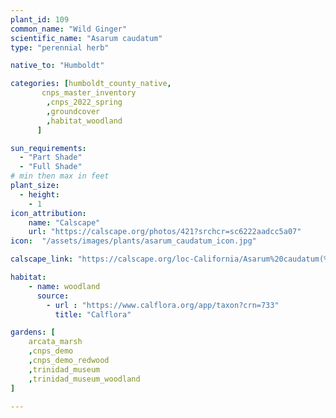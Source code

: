 ```yaml
---
plant_id: 109 
common_name: "Wild Ginger"
scientific_name: "Asarum caudatum"
type: "perennial herb"

native_to: "Humboldt"

categories: [humboldt_county_native,
       cnps_master_inventory
        ,cnps_2022_spring
        ,groundcover
        ,habitat_woodland
      ]

sun_requirements:
  - "Part Shade"
  - "Full Shade"
# min then max in feet
plant_size:
  - height: 
    - 1
icon_attribution: 
    name: "Calscape"
    url: "https://calscape.org/photos/421?srchcr=sc6222aadcc5a07" 
icon:  "/assets/images/plants/asarum_caudatum_icon.jpg"

calscape_link: "https://calscape.org/loc-California/Asarum%20caudatum(%20)"

habitat: 
    - name: woodland
      source: 
        - url : "https://www.calflora.org/app/taxon?crn=733"
          title: "Calflora"

gardens: [
    arcata_marsh 
    ,cnps_demo
    ,cnps_demo_redwood
    ,trinidad_museum
    ,trinidad_museum_woodland
]

---
```

